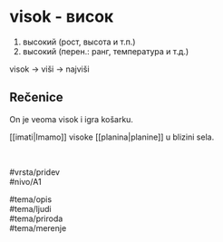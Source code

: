 # visok - висок

1. высокий (рост, высота и т.п.)
2. высокий (перен.: ранг, температура и т.д.)

visok → viši → najviši

## Rečenice

On je veoma visok i igra košarku.

[[imati|Imamo]] visoke [[planina|planine]] u blizini sela.

<br>

#vrsta/pridev  
#nivo/A1  

#tema/opis  
#tema/ljudi  
#tema/priroda  
#tema/merenje  
